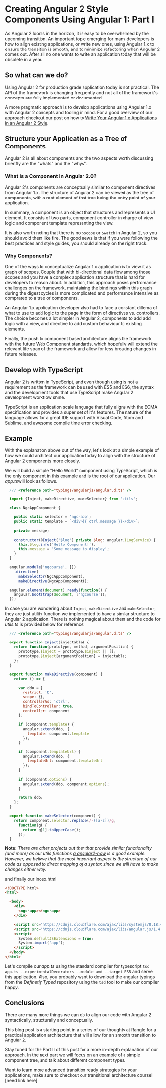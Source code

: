 # Creating Angular 2 Style Components Using Angular 1: Part I

As Angular 2 looms in the horizon, it is easy to be overwhelmed by the upcoming transition. An important topic emerging for many developers is how to align existing applications, or write new ones, using Angular 1.x to ensure the transition is smooth, and to minimize refactoring when Angular 2 comes out. After all no one wants to write an application today that will be obsolete in a year.

## So what can we do?

Using Angular 2 for production grade application today is not practical. The API of the framework is changing frequently and not all of the framework's concepts are fully implemented or documented.

A more pragmatic approach is to develop applications using Angular 1.x with Angular 2 concepts and tooling in mind. For a good overview of our approach checkout our post on how to [Write Your Angular 1.x Applications in an Angular 2 Style](http://blog.rangle.io/write-angular-2-style-code-now-typescript-decorators-components-and-flux-for-angular-1-x-applications/).

## Structure your Application as a Tree of Components

Angular 2 is all about components and the two aspects worth discussing brienfly are the "whats" and the "whys".

### What is a Component in Angular 2.0?

Angular 2's components are conceptually similar to component directives from Angular 1.x. The structure of Angular 2 can be viewed as the tree of components, with a root element of that tree being the entry point of your application.

In summary, a component is an object that structures and represents a UI element. It consists of two parts, component controller in charge of view logic and component template representing the view. 

It is also worth noting that there is no `$scope` or `$watch` in Angular 2, so you should avoid them like fire. The good news is that if you were following the best practices and style guides, you should already on the right track.

### Why Components?

One of the ways to conceptualize Angular 1.x application is to view it as graph of scopes. Couple that with bi-directional data flow among those scopes and you have a complex application structure that is hard for developers to reason about. In addition, this approach poses perfromance challenges on the framework, maintaining the bindings within this graph during the digest cycles is more complicated and performance intensive as comprated to a tree of components.

An Angular 1.x application developer also had to face a constant dillema of what to use to add logic to the page in the form of directives vs. controllers. The choice becomes a lot simpler in Angular 2, components to add add logic with a view, and directive to add custom behaviour to existing elements.

Finally, the push to component based architecture aligns the framework with the future Web Component standards, which hopefully will extend the relevant life span of the framework and allow for less breaking changes in future releases.

## Develop with TypeScript

Angular 2 is written in TypeScript, and even though using is not a requirement as the framework can be used with ES5 and ES6, the syntax and the development tools that use TypeScript make Angular 2 development workflow shine.

TypeScript is an application scale language that fully aligns with the ECMA specification and provides a super set of it's features. The nature of the language allows for a great IDE support with Visual Code, Atom and Sublime, and awesome compile time error checking.

## Example

With the explanation above out of the way, let's look at a simple example of how we could architect our application today to align with the structure of Angular 2 components more closely. 

We will build a simple "Hello World" component using TypeScript, which is the only component in this example and is the root of our application. Our *app.ts*will look as follows.

```javascript
  /// <reference path="typings/angularjs/angular.d.ts" />

  import {Inject, makeDirective, makeSelector} from 'utils';

  class NgcAppComponent {

    public static selector = 'ngc-app';
    public static template = `<div>{{ ctrl.message }}</div>`;
    
    private message;
    
    constructor(@Inject('$log') private $log: angular.ILogService) {
      this.$log.info('Hello Component!');
      this.message = 'Some message to display';
    }
  }

  angular.module('ngcourse', []) 
    .directive(
      makeSelector(NgcAppComponent), 
      makeDirective(NgcAppComponent));

  angular.element(document).ready(function() {
    angular.bootstrap(document, ['ngcourse']);
  });
```

In case you are wondering about `Inject`, `makeDirective` and `makeSelector`, they are just utility function we implemented to have a similar structure to Angular 2 application. There is nothing magical about them and the code for *utils.ts* is provided below for reference:

```javascript
  /// <reference path="typings/angularjs/angular.d.ts" />

  export function Inject(injectable) {
    return function(prototype, method, argumentPosition) {
      prototype.$inject = prototype.$inject || [];
      prototype.$inject[argumentPosition] = injectable;
    };
  }

  export function makeDirective(component) {
    return () => {

      var ddo = {
        restrict: 'E',
        scope: {},
        controllerAs: 'ctrl',
        bindToController: true,
        controller: component
      };

      if (component.template) {
        angular.extend(ddo, {
          template: component.template
        });
      }

      if (component.templateUrl) {
        angular.extend(ddo, {
          templateUrl: component.templateUrl
        });
      }
      
      if (component.options) {
        angular.extend(ddo, component.options);
      }
      
      return ddo;
    };
  }

  export function makeSelector(component) {
    return component.selector.replace(/-([a-z])/g,
      function(g) {
        return g[1].toUpperCase();
      });
  }
```

**Note:** *There are other projects out ther that provide similar functionality (and more) as our utils functions [a angular2-now](https://github.com/pbastowski/angular2-now) is a good example. However, we believe that the most important aspect is the structure of our code as opposed to direct mapping of a syntax since we will have to make changes either way.*

and finally our index.html

```html
<!DOCTYPE html>
<html>

  <body>
    <div>
      <ngc-app></ngc-app>
    </div>
    
    <script src="https://cdnjs.cloudflare.com/ajax/libs/systemjs/0.18.4/system.js"></script>
    <script src="https://cdnjs.cloudflare.com/ajax/libs/angular.js/1.4.4/angular.js"></script>
    <script>
      System.defaultJSExtensions = true;
      System.import('app');
    </script>
  </body>
</html>
```

Let's compile our *app.ts* using the standard compiler for typescript `tsc app.ts --experimentalDecorators --module amd --target ES5` and serve this application. Also, you probably want to download the angular typings from the *Definetly Typed* repository using the `tsd` tool to make our compiler happy.

## Conclusions

There are many more things we can do to align our code with Angular 2  syntactically, structurally and conceptually.

This blog post is a starting point in a series of our thoughts at Rangle for a practical application architecture that will allow for an smooth transition to Angular 2. 

Stay tuned for the Part II of this post for a more in-depth explanation of our approach. In the next part we will focus on an example of a simple component tree, and talk about different component types.

Want to learn more advanced transition ready strategies for your applications, make sure to checkout our transitional architecture course! [need link here]
